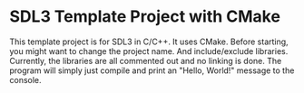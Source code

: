 # SDL3 Template Project with CMake

This template project is for SDL3 in C/C++. It uses CMake.
Before starting, you might want to change the project name. And include/exclude libraries.
Currently, the libraries are all commented out and no linking is done. The program
will simply just compile and print an "Hello, World!" message to the console.